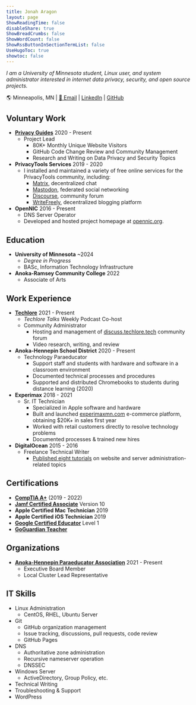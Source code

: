 ```yaml
---
title: Jonah Aragon
layout: page
ShowReadingTime: false
disableShare: true
ShowBreadCrumbs: false
ShowWordCount: false
ShowRssButtonInSectionTermList: false
UseHugoToc: true
showtoc: false
---
```


*I am a University of Minnesota student, Linux user, and system administrator interested in internet data privacy, security, and open source projects.*

🌎 Minneapolis, MN | [📧 Email](mailto:jonah@triplebit.net) | [LinkedIn](https://www.linkedin.com/in/jonaharagon/) | [GitHub](https://github.com/jonaharagon)

## Voluntary Work

- [**Privacy Guides**](https://www.privacyguides.org) 2020 - Present
    - Project Lead
        - 80K+ Monthly Unique Website Visitors
        - GitHub Code Change Review and Community Management
        - Research and Writing on Data Privacy and Security Topics
- **PrivacyTools Services** 2019 - 2020
    - I installed and maintained a variety of free online services for the PrivacyTools community, including:
        - [Matrix](https://matrix.org/), decentralized chat
        - [Mastodon](https://joinmastodon.org/), federated social networking
        - [Discourse](https://www.discourse.org/), community forum
        - [WriteFreely](https://writefreely.org/), decentralized blogging platform
- **OpenNIC** 2016 - Present
    - DNS Server Operator
    - Developed and hosted project homepage at [opennic.org](https://www.opennic.org/).

## Education

- **University of Minnesota** ~2024
    - *Degree in Progress*
    - BASc, Information Technology Infrastructure
- **Anoka-Ramsey Community College** 2022
    - Associate of Arts

## Work Experience

- [**Techlore**](https://www.youtube.com/c/techlore) 2021 - Present
    - *Techlore Talks* Weekly Podcast Co-host
    - Community Administrator
        - Hosting and management of [discuss.techlore.tech](https://discuss.techlore.tech/) community forum
        - Video research, writing, and review
- **Anoka-Hennepin School District** 2020 - Present
    - Technology Paraeducator
        - Support staff and students with hardware and software in a classroom environment
        - Documented technical processes and procedures
        - Supported and distributed Chromebooks to students during distance learning (2020)
- **Experimax** 2018 - 2021
    - Sr. IT Technician
        - Specialized in Apple software and hardware
        - Built and launched [experimaxmn.com](https://experimaxmn.com) e-commerce platform, obtaining $20K+ in sales first year
        - Worked with retail customers directly to resolve technology problems
        - Documented processes & trained new hires
- **DigitalOcean** 2015 - 2016
    - Freelance Technical Writer
        - [Published eight tutorials](https://www.digitalocean.com/community/users/jonaharagon#:~:text=Questions-,Tutorials,-Filter%20Results) on website and server administration-related topics

## Certifications

- [**CompTIA A+**](https://www.credly.com/badges/179b665e-a65e-4a88-a738-fa5c98cd686c/public_url) (2019 - 2022)
- [**Jamf Certified Associate**](https://verify.skilljar.com/c/8k2mxq4obw2x) Version 10
- **Apple Certified Mac Technician** 2019
- **Apple Certified iOS Technician** 2019
- [**Google Certified Educator**](https://www.credential.net/54713f85-a94e-42c3-9b7f-5fd8044639db?key=f71ec335c990f11dfb770837183fab8a0ce63a7e3b720e15a70f428516ab3426) Level 1
- [**GoGuardian Teacher**](https://ti-user-certificates.s3.amazonaws.com/af328fe0-a209-4db9-b552-68718ff26a30/f0f6c9bf-6217-44be-bfd8-600272f64f9c-jonah-aragon-05433f51-c12b-418e-afd3-18797f643cd3-certificate.pdf)

## Organizations

- [**Anoka-Hennepin Paraeducator Association**](https://ahparas.com/) 2021 - Present
    - Executive Board Member
    - Local Cluster Lead Representative

## IT Skills

- Linux Administration
    - CentOS, RHEL, Ubuntu Server
- Git
    - GitHub organization management
    - Issue tracking, discussions, pull requests, code review
    - GitHub Pages
- DNS
    - Authoritative zone administration
    - Recursive nameserver operation
    - DNSSEC
- Windows Server
    - ActiveDirectory, Group Policy, etc.
- Technical Writing
- Troubleshooting & Support
- WordPress
